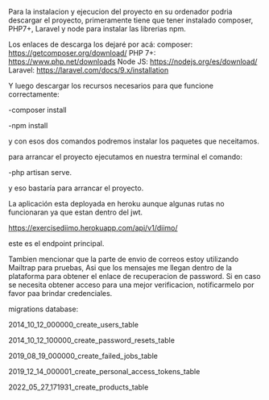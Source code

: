 ﻿Para la instalacion y ejecucion del proyecto en su ordenador podria descargar el proyecto, primeramente tiene que tener instalado composer, PHP7+, Laravel y node para instalar las librerias npm.

Los enlaces de descarga los dejaré por acá: composer: https://getcomposer.org/download/ PHP 7+: https://www.php.net/downloads Node JS: https://nodejs.org/es/download/ Laravel: https://laravel.com/docs/9.x/installation

Y luego descargar los recursos necesarios para que funcione correctamente:

-composer install

-npm install

y con esos dos comandos podremos instalar los paquetes que neceitamos.

para arrancar el proyecto ejecutamos en nuestra terminal el comando:

-php artisan serve.

y eso bastaría para arrancar el proyecto.

La aplicación esta deployada en heroku aunque algunas rutas no funcionaran ya que estan dentro del jwt.

https://exercisediimo.herokuapp.com/api/v1/diimo/

este es el endpoint principal.

Tambien mencionar que la parte de envio de correos estoy utilizando Mailtrap para pruebas, Asi que los mensajes me llegan dentro de la plataforma para obtener el enlace de recuperacion de password. Si en caso se necesita obtener acceso para una mejor verificacion, notificarmelo por favor paa brindar credenciales.

migrations database:

2014_10_12_000000_create_users_table

2014_10_12_100000_create_password_resets_table

2019_08_19_000000_create_failed_jobs_table

2019_12_14_000001_create_personal_access_tokens_table

2022_05_27_171931_create_products_table
